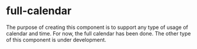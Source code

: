 # full-calendar

The purpose of creating this component is to support any type of usage of calendar and time. For now, the full calendar has been done. The other type of this component is under development.
